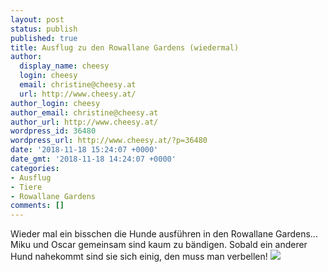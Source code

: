 ```yaml
---
layout: post
status: publish
published: true
title: Ausflug zu den Rowallane Gardens (wiedermal)
author:
  display_name: cheesy
  login: cheesy
  email: christine@cheesy.at
  url: http://www.cheesy.at/
author_login: cheesy
author_email: christine@cheesy.at
author_url: http://www.cheesy.at/
wordpress_id: 36480
wordpress_url: http://www.cheesy.at/?p=36480
date: '2018-11-18 15:24:07 +0000'
date_gmt: '2018-11-18 14:24:07 +0000'
categories:
- Ausflug
- Tiere
- Rowallane Gardens
comments: []
---
```

Wieder mal ein bisschen die Hunde ausführen in den Rowallane Gardens... Miku und Oscar gemeinsam sind kaum zu bändigen. Sobald ein anderer Hund nahekommt sind sie sich einig, den muss man verbellen!
[![](http://www.cheesy.at/wp-content/uploads/Rowallane-Gardens-009.jpg)](http://www.cheesy.at/fotos/ausfluege/2018-2/rowallane-gardens-2/)
